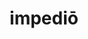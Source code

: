 ---
title: impediō
meaning: to slow down, stop
ch: eleven
pos: verb
inf: impedīre
secondppstem: imped
infend: īre
thirdpp: impedīvī
fourthpp: impedītus
conjugation: fourth
derivative: impediment
six: y
---
